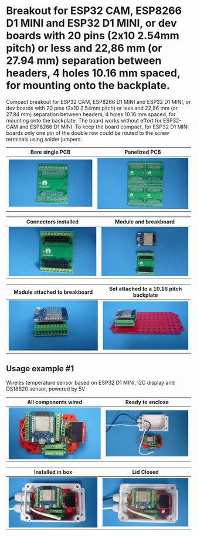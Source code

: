 
# Breakout for ESP32 CAM, ESP8266 D1 MINI and ESP32 D1 MINI, or dev boards with 20 pins (2x10 2.54mm pitch) or less and 22,86 mm (or 27.94 mm) separation between headers, 4 holes 10.16 mm spaced, for mounting onto the backplate.

Compact breakout for ESP32 CAM, ESP8266 D1 MINI and ESP32 D1 MINI, or dev boards with 20 pins (2x10 2.54mm pitch) or less and 22,86 mm (or 27.94 mm) separation between headers, 4 holes 10.16 mm spaced, for mounting onto the backplate. The board works without effort for ESP32-CAM and ESP8266 D1 MINI. To keep the board compact, for ESP32 D1 MINI boards only one pin of the double row could be routed to the screw terminals using solder jumpers.

Bare single PCB                              |Panelized PCB                              |
---------------------------------------------|-------------------------------------------|
![](/c-breakouts/c12/assets/img/barepcb.jpg) |![](/c-breakouts/c12/assets/img/panel.jpg) |

Connectors installed                         |Module and breakboard                      |
---------------------------------------------|-------------------------------------------|
![](/c-breakouts/c12/assets/img/connectors.jpg) |![](/c-breakouts/c12/assets/img/moduleandbreak.jpg) |

Module attached to breakboard                |Set attached to a 10.16 pitch backplate    |
---------------------------------------------|-------------------------------------------|
![](/c-breakouts/c12/assets/img/moduleattached.jpg) |![](/c-breakouts/c12/assets/img/moduleinbackplate.jpg) |



## Usage example #1

Wireles temperature sensor based on ESP32 D1 MINI, I2C display and DS18B20 sensor, powered by 5V

All components wired                                |Ready to enclose                                 |
----------------------------------------------------|-------------------------------------------------|
![](/c-breakouts/c12/assets/img/componentswired.jpg)|![](/c-breakouts/c12/assets/img/readytoenclose.jpg)|

Installed in box                             |Lid Closed                                       |
---------------------------------------------|-------------------------------------------------|
![](/c-breakouts/c12/assets/img/installedinbox.jpg)|![](/c-breakouts/c12/assets/img/lidclosed1.jpg)|

